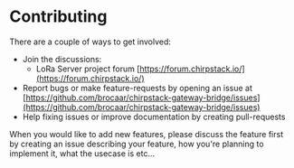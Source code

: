 # Contributing

There are a couple of ways to get involved:

* Join the discussions:
    * LoRa Server project forum [https://forum.chirpstack.io/](https://forum.chirpstack.io/)
* Report bugs or make feature-requests by opening an issue at [https://github.com/brocaar/chirpstack-gateway-bridge/issues](https://github.com/brocaar/chirpstack-gateway-bridge/issues)
* Help fixing issues or improve documentation by creating pull-requests


When you would like to add new features, please discuss the feature first
by creating an issue describing your feature, how you're planning to implement
it, what the usecase is etc...
